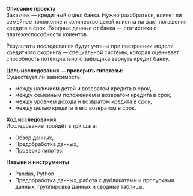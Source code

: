 **Описание проекта**<br>
Заказчик — кредитный отдел банка. Нужно разобраться, влияет ли семейное положение и количество детей клиента на факт погашения кредита в срок. Входные данные от банка — статистика о платёжеспособности клиентов.

Результаты исследования будут учтены при построении модели кредитного скоринга — специальной системы, которая оценивает способность потенциального заёмщика вернуть кредит банку.

**Цель исследования — проверить гипотезы:**<br>
Существует ли зависимость:

 - между наличием детей и возвратом кредита в срок,
 - между семейным положением и возвратом кредита в срок,
 - между уровнем дохода и возвратом кредита в срок,
 - между целью кредита и его возвратом в срок.


**Ход исследования**<br>
Исследование пройдёт в три шага:

 - Обзор данных,
 - Предобработка данных,
 - Проверка гипотез.

**Навыки и инструменты**
 - Pandas, Python
 - Предобработка данных, работа с дубликатами и пропусками данных, группировка данных и сводные таблицы.

